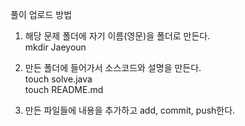 풀이 업로드 방법

1. 해당 문제 폴더에 자기 이름(영문)을 폴더로 만든다.<br>
    mkdir Jaeyoun

2. 만든 폴더에 들어가서 소스코드와 설명을 만든다.<br>
    touch solve.java<br>
    touch README.md

3. 만든 파일들에 내용을 추가하고 add, commit, push한다.